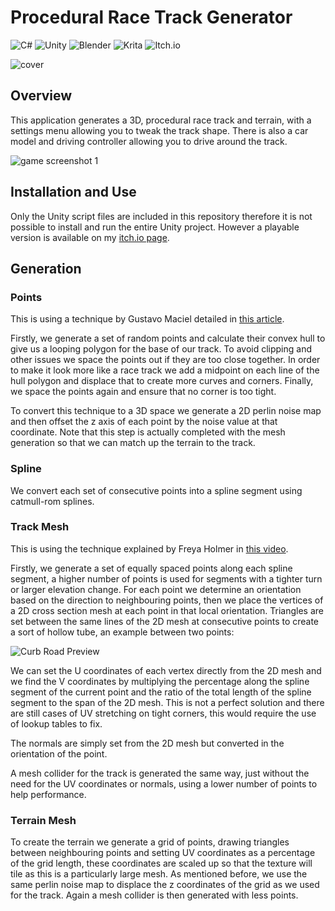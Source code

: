 # Procedural Race Track Generator
 
![C#](https://img.shields.io/badge/c%23-%23239120.svg?style=for-the-badge&logo=c-sharp&logoColor=white)
![Unity](https://img.shields.io/badge/unity-%23000000.svg?style=for-the-badge&logo=unity&logoColor=white)
![Blender](https://img.shields.io/badge/blender-%23F5792A.svg?style=for-the-badge&logo=blender&logoColor=white)
![Krita](https://img.shields.io/badge/Krita-203759?style=for-the-badge&logo=krita&logoColor=EEF37B)
![Itch.io](https://img.shields.io/badge/Itch-%23FF0B34.svg?style=for-the-badge&logo=Itch.io&logoColor=white)

![cover](https://user-images.githubusercontent.com/35520562/194764682-cb782bc4-1ce5-4442-bbbe-a63d65dffb74.png)

## Overview
This application generates a 3D, procedural race track and terrain, with a settings menu allowing you to tweak the track shape. There is also a car model and driving controller allowing you to drive around the track.

![game screenshot 1](https://user-images.githubusercontent.com/35520562/194768545-eee519a9-f9bf-4faa-9a30-ec30535e03a7.png)

## Installation and Use
Only the Unity script files are included in this repository therefore it is not possible to install and run the entire Unity project. However a playable version is available on my [itch.io page](https://fraser-curry-games.itch.io/race-track-generator).

## Generation

### Points
This is using a technique by Gustavo Maciel detailed in [this article](http://blog.meltinglogic.com/2013/12/how-to-generate-procedural-racetracks/).

Firstly, we generate a set of random points and calculate their convex hull to give us a looping polygon for the base of our track. To avoid clipping and other issues we space the points out if they are too close together. In order to make it look more like a race track we add a midpoint on each line of the hull polygon and displace that to create more curves and corners. Finally, we space the points again and ensure that no corner is too tight.

To convert this technique to a 3D space we generate a 2D perlin noise map and then offset the z axis of each point by the noise value at that coordinate. Note that this step is actually completed with the mesh generation so that we can match up the terrain to the track.

### Spline
We convert each set of consecutive points into a spline segment using catmull-rom splines.

### Track Mesh
This is using the technique explained by Freya Holmer in [this video](https://www.youtube.com/watch?v=6xs0Saff940&t=21544s).

Firstly, we generate a set of equally spaced points along each spline segment, a higher number of points is used for segments with a tighter turn or larger elevation change. For each point we determine an orientation based on the direction to neighbouring points, then we place the vertices of a 2D cross section mesh at each point in that local orientation. Triangles are set between the same lines of the 2D mesh at consecutive points to create a sort of hollow tube, an example between two points:

![Curb Road Preview](https://user-images.githubusercontent.com/35520562/194766648-15a4b2eb-3960-4f12-bddd-febcb6b8368c.png)

We can set the U coordinates of each vertex directly from the 2D mesh and we find the V coordinates by multiplying the percentage along the spline segment of the current point and the ratio of the total length of the spline segment to the span of the 2D mesh. This is not a perfect solution and there are still cases of UV stretching on tight corners, this would require the use of lookup tables to fix.

The normals are simply set from the 2D mesh but converted in the orientation of the point.

A mesh collider for the track is generated the same way, just without the need for the UV coordinates or normals, using a lower number of points to help performance.

### Terrain Mesh
To create the terrain we generate a grid of points, drawing triangles between neighbouring points and setting UV coordinates as a percentage of the grid length, these coordinates are scaled up so that the texture will tile as this is a particularly large mesh. As mentioned before, we use the same perlin noise map to displace the z coordinates of the grid as we used for the track. Again a mesh collider is then generated with less points.
